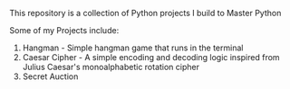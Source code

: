 This repository is a collection of Python projects I build to Master Python

Some of my Projects include:
1. Hangman - Simple hangman game that runs in the terminal
2. Caesar Cipher - A simple encoding and decoding logic inspired from Julius Caesar's monoalphabetic rotation cipher
3. Secret Auction
